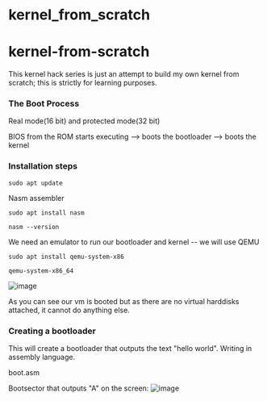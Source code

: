 # kernel_from_scratch

# kernel-from-scratch
This kernel hack series is just an attempt to build my own kernel from scratch; this is strictly for learning purposes. 

### The Boot Process

Real mode(16 bit) and protected mode(32 bit)

BIOS from the ROM starts executing --> boots the bootloader --> boots the kernel

### Installation steps

`sudo apt update`

Nasm assembler

`sudo apt install nasm`

`nasm --version`

We need an emulator to run our bootloader and kernel -- we will use QEMU

`sudo apt install qemu-system-x86`


`qemu-system-x86_64` 

![image](https://github.com/user-attachments/assets/c2f70d1c-634e-4e66-aa52-0bc279a32d63)

As you can see our vm is booted but as there are no virtual harddisks attached, it cannot do anything else.

### Creating a bootloader

This will create a bootloader that outputs the text "hello world". Writing in assembly language.

boot.asm


Bootsector that outputs "A" on the screen:
![image](https://github.com/user-attachments/assets/75c413c9-537d-4a9b-b849-ac9979ce766c)























